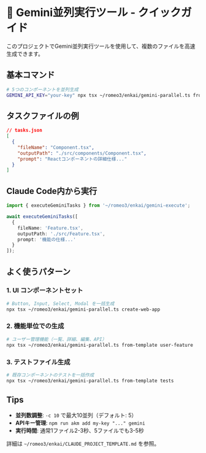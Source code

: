 # 🚀 Gemini並列実行ツール - クイックガイド

このプロジェクトでGemini並列実行ツールを使用して、複数のファイルを高速生成できます。

## 基本コマンド

```bash
# 5つのコンポーネントを並列生成
GEMINI_API_KEY="your-key" npx tsx ~/romeo3/enkai/gemini-parallel.ts from-template your-tasks -c 5
```

## タスクファイルの例

```json
// tasks.json
[
  {
    "fileName": "Component.tsx",
    "outputPath": "./src/components/Component.tsx", 
    "prompt": "Reactコンポーネントの詳細仕様..."
  }
]
```

## Claude Code内から実行

```typescript
import { executeGeminiTasks } from '~/romeo3/enkai/gemini-execute';

await executeGeminiTasks([
  {
    fileName: 'Feature.tsx',
    outputPath: './src/Feature.tsx',
    prompt: '機能の仕様...'
  }
]);
```

## よく使うパターン

### 1. UI コンポーネントセット
```bash
# Button, Input, Select, Modal を一括生成
npx tsx ~/romeo3/enkai/gemini-parallel.ts create-web-app
```

### 2. 機能単位での生成
```bash
# ユーザー管理機能（一覧、詳細、編集、API）
npx tsx ~/romeo3/enkai/gemini-parallel.ts from-template user-feature
```

### 3. テストファイル生成
```bash
# 既存コンポーネントのテストを一括作成
npx tsx ~/romeo3/enkai/gemini-parallel.ts from-template tests
```

## Tips

- **並列数調整**: `-c 10` で最大10並列（デフォルト: 5）
- **APIキー管理**: `npm run akm add my-key "..." gemini`
- **実行時間**: 通常1ファイル2-3秒、5ファイルでも3-5秒

詳細は `~/romeo3/enkai/CLAUDE_PROJECT_TEMPLATE.md` を参照。